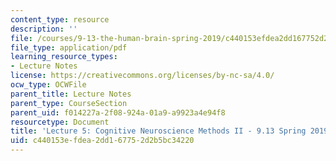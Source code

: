 ```yaml
---
content_type: resource
description: ''
file: /courses/9-13-the-human-brain-spring-2019/c440153efdea2dd167752d2b5bc34220_MIT9_13S19_L05.pdf
file_type: application/pdf
learning_resource_types:
- Lecture Notes
license: https://creativecommons.org/licenses/by-nc-sa/4.0/
ocw_type: OCWFile
parent_title: Lecture Notes
parent_type: CourseSection
parent_uid: f014227a-2f08-924a-01a9-a9923a4e94f8
resourcetype: Document
title: 'Lecture 5: Cognitive Neuroscience Methods II - 9.13 Spring 2019'
uid: c440153e-fdea-2dd1-6775-2d2b5bc34220
---
```

